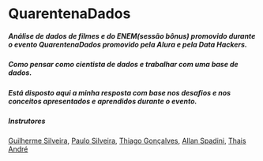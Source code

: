 # QuarentenaDados
##### Análise de dados de filmes e do ENEM(sessão bônus) promovido durante o evento QuarentenaDados promovido pela Alura e pela Data Hackers.
##### Como pensar como cientista de dados e trabalhar com uma base de dados.
##### Está disposto aqui a minha resposta com base nos desafios e nos conceitos apresentados e aprendidos durante o evento.
##### Instrutores
[Guilherme Silveira](https://twitter.com/guilhermecaelum),
[Paulo Silveira](https://twitter.com/paulo_caelum),
[Thiago Gonçalves](https://twitter.com/tgcsantos),
[Allan Spadini](https://twitter.com/allanspadini),
[Thais André](https://twitter.com/thais_tandre)
